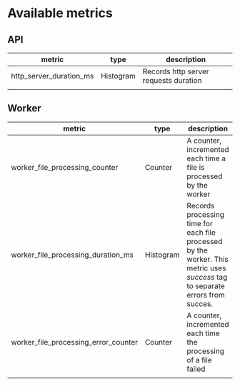 # Available metrics

## API

| metric| type | description |
| -- | -- | -- |
|http_server_duration_ms | Histogram | Records http server requests duration |
| | |

## Worker

| metric| type | description |
| -- | -- | -- |
|worker_file_processing_counter | Counter | A counter, incremented each time a file is processed by the worker |
| worker_file_processing_duration_ms | Histogram| Records processing time for each file processed by the worker. This metric uses *success* tag to separate errors from succes.|
|worker_file_processing_error_counter | Counter | A counter, incremented each time the processing of a file failed |
| | |